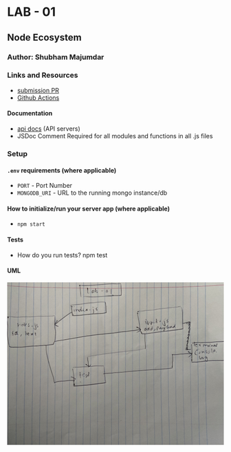 # LAB - 01

## Node Ecosystem

### Author: Shubham Majumdar

### Links and Resources
* [submission PR](https://github.com/Shubham-401n16/Lab01/pull/2)
* [Github Actions](https://github.com/Shubham-401n16/Lab01/actions)

#### Documentation
* [api docs](http://xyz.com/api-docs) (API servers)
* JSDoc Comment Required for all modules and functions in all .js files

### Setup
#### `.env` requirements (where applicable)
* `PORT` - Port Number
* `MONGODB_URI` - URL to the running mongo instance/db

#### How to initialize/run your server app (where applicable)
* `npm start`
  
#### Tests
* How do you run tests?
npm test

#### UML
![UML Diagram](whiteboard.jpg)
